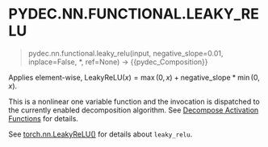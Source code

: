 # PYDEC.NN.FUNCTIONAL.LEAKY_RELU
> pydec.nn.functional.leaky_relu(input, negative_slope=0.01, inplace=False, *, ref=None) →  {{pydec_Composition}}

Applies element-wise, $\text{LeakyReLU}(x)=\max (0,x) + \text{negative\_slope} * \min (0, x)$.

This is a nonlinear one variable function and the invocation is dispatched to the currently enabled decomposition algorithm. See [Decompose Activation Functions](decompose-activation-functions.md) for details.

See [torch.nn.LeakyReLU()](https://pytorch.org/docs/stable/generated/torch.nn.LeakyReLU.html#torch.nn.LeakyReLU) for details about `leaky_relu`.